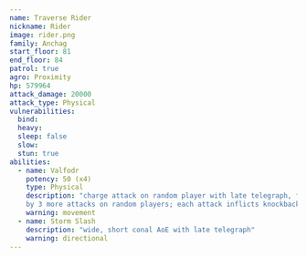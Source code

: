 ```yaml
---
name: Traverse Rider
nickname: Rider
image: rider.png
family: Anchag
start_floor: 81
end_floor: 84
patrol: true
agro: Proximity
hp: 579964
attack_damage: 20000
attack_type: Physical
vulnerabilities:
  bind: 
  heavy: 
  sleep: false
  slow: 
  stun: true
abilities:
  - name: Valfodr
    potency: 50 (x4)
    type: Physical
    description: "charge attack on random player with late telegraph, followed
    by 3 more attacks on random players; each attack inflicts knockback"
    warning: movement
  - name: Storm Slash
    description: "wide, short conal AoE with late telegraph"
    warning: directional
---
```

